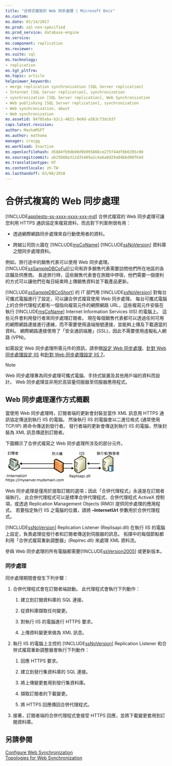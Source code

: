 ```yaml
---
title: "合併式複寫的 Web 同步處理 | Microsoft Docs"
ms.custom: 
ms.date: 03/14/2017
ms.prod: sql-non-specified
ms.prod_service: database-engine
ms.service: 
ms.component: replication
ms.reviewer: 
ms.suite: sql
ms.technology:
- replication
ms.tgt_pltfrm: 
ms.topic: article
helpviewer_keywords:
- merge replication synchronization [SQL Server replication]
- Internet [SQL Server replication], synchronization
- synchronization [SQL Server replication], Web Synchronization
- Web publishing [SQL Server replication], synchronization
- Web synchronization, about
- Web synchronization
ms.assetid: 84785aba-b2c1-4821-9e9d-a363c73dcb37
caps.latest.revision: 
author: MashaMSFT
ms.author: mathoma
manager: craigg
ms.workload: Inactive
ms.openlocfilehash: d5884fb9db00d9b995866ce275f44df8b6395c00
ms.sourcegitcommit: ab25b08a312d35489a2c4a6a0d29a04bbd90f64d
ms.translationtype: HT
ms.contentlocale: zh-TW
ms.lasthandoff: 03/08/2018
---
```

# <a name="web-synchronization-for-merge-replication"></a>合併式複寫的 Web 同步處理
[!INCLUDE[appliesto-ss-xxxx-xxxx-xxx-md](../../includes/appliesto-ss-xxxx-xxxx-xxx-md.md)]
  合併式複寫的 Web 同步處理可讓您利用 HTTPS 通訊協定來複寫資料，而且對下列案例很有用：  
  
-   透過網際網路同步處理來自行動使用者的資料。  
  
-   跨越公司防火牆在 [!INCLUDE[msCoName](../../includes/msconame-md.md)] [!INCLUDE[ssNoVersion](../../includes/ssnoversion-md.md)] 資料庫之間同步處理資料。  
  
 例如，旅行途中的銷售代表可以使用 Web 同步處理。 [!INCLUDE[ssSampleDBCoFull](../../includes/sssampledbcofull-md.md)]公司有許多銷售代表需要訪問他們所在地區的各店鋪及供應商。 長途旅行時，這些銷售代表會在旅館中停宿，他們需要一個便利的方式可以讓他們在每日結束時上傳銷售資料並下載產品更新。  
  
 [!INCLUDE[ssSampleDBCoShort](../../includes/sssampledbcoshort-md.md)] 的 IT 部門用 [!INCLUDE[ssNoVersion](../../includes/ssnoversion-md.md)] 對每台可攜式電腦進行了設定，可以讓合併式複寫使用 Web 同步處理。 每台可攜式電腦上的合併代理程式都有一個指向複寫元件的網際網路 URL，這些複寫元件安裝在執行 [!INCLUDE[msCoName](../../includes/msconame-md.md)] Internet Information Services (IIS) 的電腦上。 這些元件會利用發行者來同步處理訂閱者。 現在每個銷售代表都可以透過任何可用的網際網路連接進行連線，而不需要使用遠端撥號連接，並能夠上傳及下載適當的資料。 網際網路連接使用了「安全通訊端層」(SSL)，因此不需要使用虛擬私人網路 (VPN)。  
  
 如需設定 Web 同步處理所需元件的資訊，請參閱[設定 Web 同步處理](../../relational-databases/replication/configure-web-synchronization.md)、[針對 Web 同步處理設定 IIS](../../relational-databases/replication/configure-iis-for-web-synchronization.md) 和[針對 Web 同步處理設定 IIS 7](../../relational-databases/replication/configure-iis-7-for-web-synchronization.md)。  
  
> [!NOTE]  
>  Web 同步處理專為同步處理可攜式電腦、手持式裝置及其他用戶端的資料而設計。 Web 同步處理並非用於高容量伺服器至伺服器應用程式。  
  
## <a name="overview-of-how-web-synchronization-works"></a>Web 同步處理運作方式概觀  
 當使用 Web 同步處理時，訂閱者端的更新會封裝並當作 XML 訊息用 HTTPS 通訊協定傳送到執行 IIS 的電腦。 然後執行 IIS 的電腦會以二進位格式 (通常使用 TCP/IP) 將命令傳送到發行者。 發行者端的更新會傳送到執行 IIS 的電腦，然後封裝為 XML 訊息傳遞到訂閱者。  
  
 下圖顯示了合併式複寫之 Web 同步處理所涉及的部分元件。  
  
 ![Web 同步處理元件和資料流程](../../relational-databases/replication/media/web-sync01.gif "Web 同步處理元件和資料流程")  
  
 Web 同步處理是僅用於提取訂閱的選項；因此「合併代理程式」永遠是在訂閱者端執行。 此合併代理程式可以是標準合併代理程式、合併代理程式 ActiveX 控制項，或透過 Replication Management Objects (RMO) 提供同步處理的應用程式。 若要指定執行 IIS 之電腦的位置，請將 **–InternetUrl** 參數用於合併代理程式。  
  
 [!INCLUDE[ssNoVersion](../../includes/ssnoversion-md.md)] Replication Listener (Replisapi.dll) 在執行 IIS 的電腦上設定，負責處理從發行者和訂閱者傳送到伺服器的訊息。 拓撲中的每個節點都利用「合併式複寫重新調整器」(Replrec.dll) 來處理 XML 資料流。  
  
 參與 Web 同步處理的所有電腦都需要[!INCLUDE[ssVersion2005](../../includes/ssversion2005-md.md)] 或更新版本。  
  
### <a name="synchronization-process"></a>同步處理  
 同步處理期間會發生下列步驟：  
  
1.  合併代理程式會在訂閱者端啟動。 此代理程式會執行下列動作：  
  
    1.  建立到訂閱資料庫的 SQL 連接。  
  
    2.  從資料庫擷取任何變更。  
  
    3.  對執行 IIS 的電腦進行 HTTPS 要求。  
  
    4.  上傳資料變更來做為 XML 訊息。  
  
2.  執行 IIS 的電腦上主控的 [!INCLUDE[ssNoVersion](../../includes/ssnoversion-md.md)] Replication Listener 和合併式複寫重新調整器會執行下列動作：  
  
    1.  回應 HTTPS 要求。  
  
    2.  建立到發行集資料庫的 SQL 連接。  
  
    3.  將上傳變更套用到發行集資料庫。  
  
    4.  擷取訂閱者的下載變更。  
  
    5.  將 HTTPS 回應傳回合併代理程式。  
  
3.  接著，訂閱者端的合併代理程式會接受 HTTPS 回應，並將下載變更套用到訂閱資料庫。  
  
## <a name="see-also"></a>另請參閱  
 [Configure Web Synchronization](../../relational-databases/replication/configure-web-synchronization.md)   
 [Topologies for Web Synchronization](../../relational-databases/replication/topologies-for-web-synchronization.md)  
  
  

